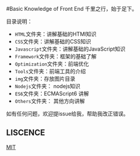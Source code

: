 #Basic Knowledge of Front End
千里之行，始于足下。

目录说明：
 * `HTML`文件夹：讲解基础的HTMl知识
 * `CSS`文件夹：讲解基础的CSS知识
 * `Javascript`文件夹：讲解基础的JavaScript知识
 * `Framework`文件夹：框架的基础了解
 * `Optimization`文件夹：前端优化
 * `Tools`文件夹：前端工具的介绍
 * `img`文件夹：存放图片目录
 * `Nodejs`文件夹： nodejs知识
 * `ES6`文件夹：ECMAScript6 讲解
 * `Others`文件夹： 其他方向讲解 


如有任何问题，欢迎提issue给我，帮助我改正错误。

## LISCENCE
[MIT](LICENSE)